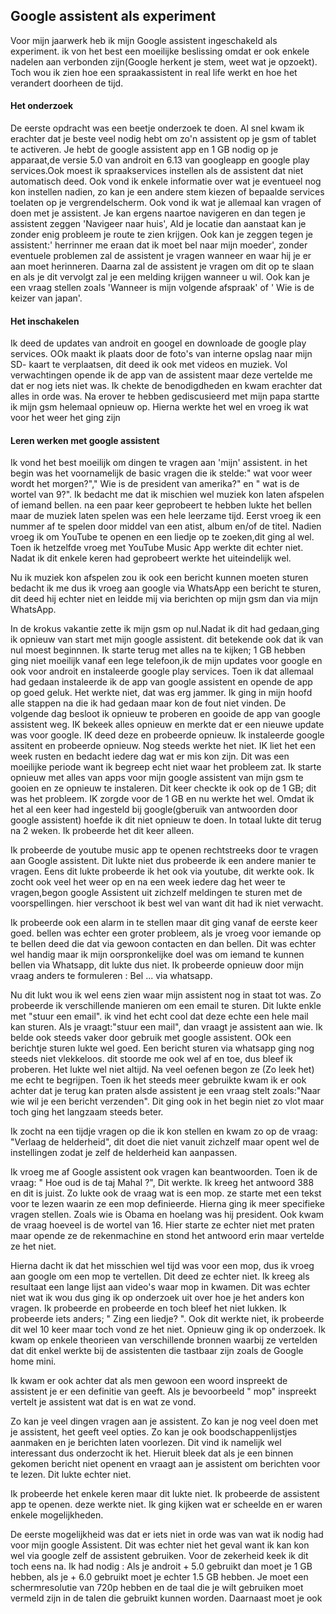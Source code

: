 ## Google assistent als experiment

Voor mijn jaarwerk heb ik mijn Google assistent ingeschakeld als experiment. ik von het best een moeilijke beslissing omdat er ook enkele nadelen aan verbonden zijn(Google herkent je stem, weet wat je opzoekt). Toch wou ik zien hoe een spraakassistent in real life werkt en hoe het verandert doorheen de tijd.

#### Het onderzoek

De eerste opdracht was een beetje onderzoek te doen. Al snel kwam ik erachter dat je beste veel nodig hebt om zo'n assistent op je gsm of tablet te activeren.
Je hebt de google assistent app en 1 GB nodig op je apparaat,de versie 5.0 van androit en 6.13 van googleapp en google play services.Ook moest ik spraakservices instellen als de assistent dat niet automatisch deed.
Ook vond ik enkele informatie over wat je eventueel nog kon instellen nadien, zo kan je een andere stem kiezen of bepaalde services toelaten op je vergrendelscherm.
Ook vond ik wat je allemaal kan vragen of doen met je assistent. Je kan ergens naartoe navigeren en dan 
tegen je assistent zeggen 'Navigeer naar huis', Ald je locatie dan aanstaat kan je zonder enig probleem je route te zien krijgen. Ook kan je zeggen tegen je assistent:' herrinner me eraan dat ik moet bel naar mijn moeder', zonder eventuele problemen zal de assistent je vragen wanneer en waar hij je er aan moet herinneren. Daarna zal de assistent je vragen om dit op te slaan en als je dit vervolgt zal je een melding krijgen wanneer u wil.
Ook kan je een vraag stellen zoals 'Wanneer is mijn volgende afspraak' of ' Wie is de keizer van japan'.


#### Het inschakelen

Ik deed de updates van androit en googel en downloade de google play services. OOk maakt ik plaats door de foto's van interne opslag naar mijn SD- kaart te verplaatsen, dit deed ik ook met videos en muziek. Vol verwachtingen opende ik de app van de assistent maar deze vertelde me dat er nog iets niet was. Ik chekte  de benodigdheden en kwam erachter dat alles in orde was. Na erover te hebben gediscusieerd met mijn papa startte ik mijn gsm helemaal opnieuw op. Hierna werkte het wel en vroeg ik wat voor het weer het ging zijn

#### Leren werken met google assistent

Ik vond het best moeilijk om dingen te vragen aan 'mijn' assistent. in het begin was het voornamelijk de basic vragen die ik stelde:" wat voor weer wordt het morgen?"," Wie is de  president van amerika?" en " wat is de wortel van 9?". Ik bedacht me dat ik mischien wel muziek kon laten afspelen of iemand bellen. na  een paar keer geprobeert te hebben lukte het bellen maar de muziek laten spelen was een hele leerzame tijd. Eerst vroeg ik een nummer af te spelen door middel van een atist, album en/of de titel. Nadien vroeg ik om YouTube te openen en een liedje op te zoeken,dit ging al wel. Toen ik hetzelfde vroeg met YouTube Music App werkte dit echter niet. Nadat ik dit enkele keren had geprobeert werkte het uiteindelijk wel.

Nu ik muziek kon afspelen zou ik ook een bericht kunnen moeten sturen bedacht ik me dus ik vroeg aan google via WhatsApp een bericht te sturen, dit deed hij echter niet en leidde mij via berichten op mijn gsm dan via mijn WhatsApp.

 In de krokus vakantie zette ik mijn gsm op nul.Nadat ik dit had gedaan,ging ik opnieuw van start met mijn google assistent. dit betekende ook dat ik van nul moest beginnnen. Ik starte terug met alles na te kijken; 1 GB hebben ging niet moeilijk vanaf een lege telefoon,ik de mijn updates voor google en ook voor androit en instaleerde google play services. Toen ik dat allemaal had gedaan instaleerde ik de app van google assistent en opende de app op goed geluk. Het werkte niet, dat was erg jammer. Ik ging in mijn hoofd alle stappen na die ik  had gedaan maar kon de fout niet vinden. 
De volgende dag besloot ik opnieuw te proberen en gooide de app van google assistent weg. IK bekeek alles opnieuw en merkte dat er een nieuwe update was voor google.  IK deed deze en probeerde opnieuw. Ik instaleerde google assitent en probeerde opnieuw. Nog steeds werkte het niet.
IK liet het een week rusten en bedacht iedere dag wat er mis kon zijn. Dit was een moeilijke periode want ik begreep echt niet waar het probleem zat. 
Ik starte opnieuw met alles van apps voor mijn google assistent van mijn gsm te gooien en ze opnieuw te instaleren. Dit keer checkte ik ook op de 1 GB; dit was het probleem. IK zorgde voor de 1 GB en nu werkte het wel. Omdat ik het al een keer had ingesteld bij google(gberuik van antwoorden door google assistent) hoefde ik dit niet opnieuw te doen. In totaal lukte dit terug na 2 weken. Ik probeerde het dit keer alleen.

Ik probeerde de youtube music app te openen rechtstreeks  door te vragen aan Google assistent. Dit lukte niet dus probeerde ik een andere manier te vragen. Eens dit lukte probeerde ik het ook via youtube, dit werkte ook.
Ik zocht ook veel het weer op en na een week iedere dag het weer te vragen,begon google Assistent uit zichzelf meldingen te sturen met de voorspellingen. hier verschoot ik best wel van want dit had ik niet verwacht.

Ik probeerde ook een alarm in te stellen maar dit ging vanaf de eerste keer goed. bellen was echter een groter probleem, als je vroeg voor iemande op te bellen deed die dat via  gewoon contacten en dan bellen. Dit was echter wel handig maar ik mijn oorspronkelijke doel was om iemand te kunnen bellen via Whatsapp, dit lukte dus niet. Ik probeerde opnieuw door mijn vraag anders te formuleren : Bel ... via whatsapp.

Nu dit lukt wou ik wel eens zien waar mijn assistent nog in staat tot was. Zo probeerde ik verschillende manieren om een email te sturen. Dit lukte enkle met "stuur een email". ik vind het echt cool dat deze echte een hele mail kan sturen. Als je vraagt:"stuur een mail", dan vraagt je assistent aan wie.
Ik belde ook steeds vaker door gebruik met google assistent. OOk een berichtje sturen lukte wel goed. Een bericht sturen via whatsapp ging nog steeds niet vlekkeloos. dit stoorde me ook wel af en toe, dus bleef ik proberen. Het lukte wel niet altijd.
Na veel oefenen begon ze (Zo leek het) me echt te begrijpen.
Toen ik het steeds meer gebruikte kwam ik er ook achter dat je terug kan praten alsde assistent je een vraag stelt zoals:"Naar wie wil je een bericht verzenden". Dit ging ook in het begin niet zo vlot maar toch ging het langzaam steeds beter.

Ik zocht na een tijdje vragen op die ik kon stellen en kwam zo op de vraag: "Verlaag de helderheid", dit doet die niet vanuit zichzelf maar opent wel de instellingen zodat je zelf de helderheid kan aanpassen.

Ik vroeg me af Google assistent ook vragen kan beantwoorden. Toen ik de vraag: " Hoe oud is de taj Mahal ?", Dit werkte. Ik kreeg het antwoord 388 en dit is juist.
Zo lukte ook de vraag wat is een mop. ze starte met een tekst voor te lezen waarin ze een mop definieerde. Hierna ging ik meer specifieke vragen stellen. Zoals wie is Obama en hoelang was hij president. Ook kwam de vraag hoeveel is de wortel van 16. Hier starte ze echter niet met praten maar opende ze de rekenmachine en stond het antwoord erin maar vertelde ze het niet.

Hierna dacht ik dat het misschien wel tijd was voor een mop, dus ik vroeg aan google om een mop te vertellen. Dit deed ze echter niet. Ik kreeg als resultaat een lange lijst aan video's waar mop in kwamen. Dit was echter niet wat ik wou dus ging ik op onderzoek uit over hoe je het anders kon vragen.
Ik probeerde en probeerde en toch bleef het niet lukken. Ik probeerde iets anders; " Zing een liedje? ". Ook dit werkte  niet, ik probeerde dit wel 10 keer maar toch vond ze het niet. Opnieuw ging ik op onderzoek. Ik kwam op enkele theorieen van verschillende bronnen waarbij ze vertelden dat dit enkel werkte bij de assistenten die tastbaar zijn zoals de Google home mini.

Ik kwam er ook achter dat als men gewoon een woord inspreekt de assistent je er een definitie van geeft. Als je bevoorbeeld " mop" inspreekt vertelt je assistent wat dat is en wat ze vond.

Zo kan je veel dingen vragen aan je assistent.
Zo kan je nog veel doen met je assistent, het geeft veel opties. Zo kan je ook boodschappenlijstjes aanmaken en je berichten laten voorlezen. Dit vind ik namelijk wel interessant dus onderzocht ik het. Hieruit bleek dat als je een binnen gekomen bericht niet openent en vraagt aan je assistent om berichten voor te lezen. Dit lukte echter niet.

Ik probeerde het enkele  keren maar dit lukte niet. Ik probeerde de assistent app te openen. deze werkte niet. Ik ging kijken wat er scheelde en er waren enkele mogelijkheden.

De eerste mogelijkheid was dat er iets niet in orde was van wat ik nodig had voor mijn google Assistent. Dit was echter niet het geval want ik kan kon wel via google zelf de assistent gebruiken. Voor de zekerheid keek ik dit toch eens na. Ik had nodig : Als je androit + 5.0  gebruikt dan moet je 1 GB hebben, als je + 6.0 gebruikt moet je echter 1.5 GB hebben. Je moet een schermresolutie van 720p hebben en  de taal die je wilt gebruiken moet vermeld zijn in de talen die gebruikt kunnen worden. Daarnaast moet je ook


